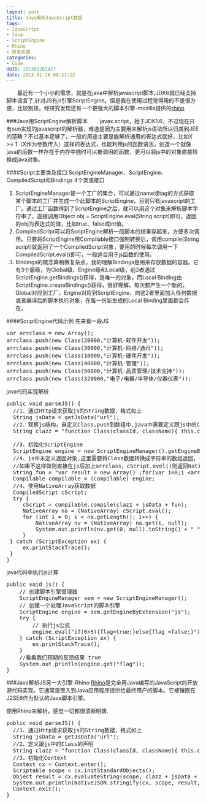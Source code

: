 ```yaml
--- 
layout: post
title: Java解析JavaScript数据
tags: 
- JavaScript
- Java
- ScriptEngine
- Rhino
- 研发实践
categories:
- Code
UUID: 201301261427
date: 2013-01-26 08:27:22
---
```


 　　最近有一个小小的需求，就是在java中解析javascript脚本,JDK6就已经支持脚本语言了,针对JS有js引擎ScriptEngine。但是我在使用过程觉得用的不是很方便，比较别扭，经研究发现还有一个更强大的脚本引擎-mozilla提供的<a href="https://github.com/mozilla/rhino" alt="rhino" target="_bank">rhino</a>

###Java用ScriptEngine解析脚本
 　　javax.script，始于JDK1.6，不过现在只有sun实现的javascript的解析器，难道是因为主要用来解析js语法所以归类到JEE的范畴？不过基本足够了，一般的用途主要是能解析通用的表达式就好，比如X >= 1（X作为参数传入）这样的表达式，也能利用js的函数语法，创造一个就像java的函数一样存在于内存中随时可以被调用的函数，更可以将js中的对象直接转换成java对象。

####Script主要类及接口
ScriptEngineManager、ScriptEngine、CompiledScript和Bindings 4个类或接口
<ol>
<li>
ScriptEngineManager是一个工厂的集合，可以通过name或tag的方式获取某个脚本的工厂并生成一个此脚本的ScriptEngine，目前只有javascript的工厂。通过工厂函数得到了ScriptEngine之后，就可以用这个对象来解析脚本字符串了，直接调用Object obj = ScriptEngine.eval(String script)即可，返回的obj为表达式的值，比如true、false或int值。
</li>
<li>
CompiledScript可以将ScriptEngine解析一段脚本的结果存起来，方便多次调用。只要将ScriptEngine用Compilable接口强制转换后，调用compile(String script)就返回了一个CompiledScript对象，要用的时候每次调用一下CompiledScript.eval()即可，一般适合用于js函数的使用。
</li>
<li>
Bindings的概念算稍微复杂点，我的理解Bindings是用来存放数据的容器。它有3个层级，为Global级、Engine级和Local级，前2者通过ScriptEngine.getBindings()获得，是唯一的对象，而Local Binding由ScriptEngine.createBindings()获得，很好理解，每次都产生一个新的。Global对应到工厂，Engine对应到ScriptEngine，向这2者里面加入任何数据或者编译后的脚本执行对象，在每一份新生成的Local Binding里面都会存在。
</li>
</ol>

####ScriptEngine代码示例
先来看一段JS
<pre id="javascript">
var arrclass = new Array();
arrclass.push(new Class(20000,"计算机-软件开发"));
arrclass.push(new Class(30000,"计算机-网络/通讯"));
arrclass.push(new Class(10000,"计算机-硬件开发"));
arrclass.push(new Class(40000,"计算机-管理"));
arrclass.push(new Class(50000,"计算机-品质管理/技术支持"));
arrclass.push(new Class(320000,"电子/电器/半导体/仪器仪表"));
</pre>
java代码实现解析
<pre id="java">
public void parseJS() &#123;
  //1、通过Http请求获取js的String数据，格式如上
  String jsData = getJsData("url");
  //2、观察js结构，自定义Class,push到数组中,java中需要定义跟js中的Class的声明
  String clazz = "function Class(classId, className)&#123; this.classId=classId;this.className=className&#125;;";

  //3、初始化ScriptEngine
  ScriptEngine engine = new ScriptEngineManager().getEngineByName("javascript");
  //4、js中未定义返回对象,这里需要将Class数据转换成字符串的数组返回，个人觉得很别扭，不知道是理解错误还是确实如此？
  //如果不这样做则直接在js后加上arrclass，cScript.evel()则返回NativeObject对象的数组
  String fun = "var result = new Array() ;for(var i=0;i &lt;arrclass.length;i++)&#123;result.push(new Array(arrclass[i].classId,arrclass[i].className))&#125;; result;";
  Compilable compilable = (Compilable) engine;
  //4、使用NativeArray获取数据
  CompiledScript cScript;
  try &#123;
     cScript = compilable.compile(clazz + jsData + fun);
     NativeArray na = (NativeArray) cScript.eval();
     for (int i = 0; i < na.getLength(); i++) &#123;
         NativeArray nv = (NativeArray) na.get(i, null);
         System.out.println(nv.get(0, null).toString() + " " + nv.get(1, null).toString());
     &#125;
 &#125; catch (ScriptException ex) &#123;
     ex.printStackTrace();
 &#125;
&#125;
</pre>
java代码中执行js计算
<pre id="java">
public void js() &#123;  
    // 创建脚本引擎管理器  
    ScriptEngineManager sem = new ScriptEngineManager();  
    // 创建一个处理JavaScript的脚本引擎  
    ScriptEngine engine = sem.getEngineByExtension("js");  
    try &#123;  
        // 执行js公式  
        engine.eval("if(6>5)&#123;flag=true;&#125;else&#123;flag =false;&#125;");  
    &#125; catch (ScriptException ex) &#123;
        ex.printStackTrace();  
    &#125;  
    //看看我们预期的反馈结果 true  
    System.out.println(engine.get("flag"));  
&#125;  
</pre>

###Java解析JS另一大引擎-Rhino
<a href="https://github.com/mozilla/rhino" alt="rhino" target="_bank">Rhino</a>是完全用Java编写的JavaScript的开放源代码实现。它通常是嵌入到Java应用程序提供给最终用户的脚本。它被镶嵌在J2SE6作为默认的Java脚本引擎。

使用Rhino来解析，感觉一切都很清晰明朗.
<pre id="java">
public void parseJS() &#123;
  //1、通过Http请求获取js的String数据，格式如上
  String jsData = getJsData("url");
  //2、定义跟js中的Class的声明
  String clazz = "function Class(classId, className){ this.classId=classId;this.className=className};";
  //3、初始化Context
  Context cx = Context.enter();
  Scriptable scope = cx.initStandardObjects();
  Object result = cx.evaluateString(scope, clazz + jsData + ";arrclass", "arrclass", 1, null);
  System.out.println(NativeJSON.stringify(cx, scope, result, null, null));
  Context.exit();
&#125; 
</pre>

